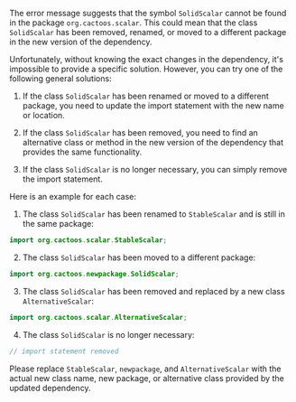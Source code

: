 The error message suggests that the symbol `SolidScalar` cannot be found in the package `org.cactoos.scalar`. This could mean that the class `SolidScalar` has been removed, renamed, or moved to a different package in the new version of the dependency.

Unfortunately, without knowing the exact changes in the dependency, it's impossible to provide a specific solution. However, you can try one of the following general solutions:

1. If the class `SolidScalar` has been renamed or moved to a different package, you need to update the import statement with the new name or location.

2. If the class `SolidScalar` has been removed, you need to find an alternative class or method in the new version of the dependency that provides the same functionality.

3. If the class `SolidScalar` is no longer necessary, you can simply remove the import statement.

Here is an example for each case:

1. The class `SolidScalar` has been renamed to `StableScalar` and is still in the same package:
```java
import org.cactoos.scalar.StableScalar;
```

2. The class `SolidScalar` has been moved to a different package:
```java
import org.cactoos.newpackage.SolidScalar;
```

3. The class `SolidScalar` has been removed and replaced by a new class `AlternativeScalar`:
```java
import org.cactoos.scalar.AlternativeScalar;
```

4. The class `SolidScalar` is no longer necessary:
```java
// import statement removed
```

Please replace `StableScalar`, `newpackage`, and `AlternativeScalar` with the actual new class name, new package, or alternative class provided by the updated dependency.